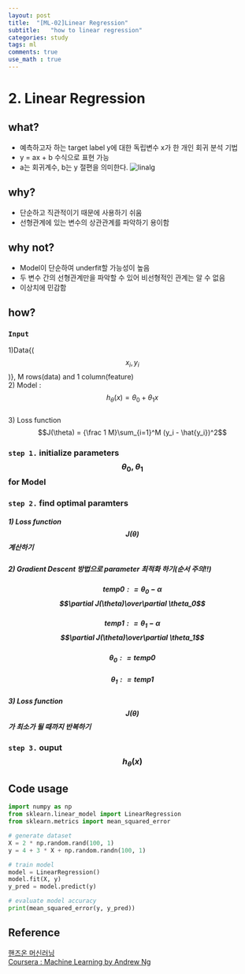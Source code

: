 ```yaml
---
layout: post
title:  "[ML-02]Linear Regression"
subtitle:   "how to linear regression"
categories: study
tags: ml
comments: true
use_math : true
---
```


# 2. Linear Regression

## what?
- 예측하고자 하는 target label y에 대한 독립변수 x가 한 개인 회귀 분석 기법
- y = ax + b 수식으로 표현 가능
- a는 회귀계수, b는 y 절편을 의미한다. 
![linalg](https://user-images.githubusercontent.com/35513025/65589132-884ee780-dfc3-11e9-8586-e3070dc771f8.png)

## why?
- 단순하고 직관적이기 때문에 사용하기 쉬움
- 선형관계에 있는 변수의 상관관계를 파악하기 용이함

## why not?
- Model이 단순하여 underfit할 가능성이 높음
- 두 변수 간의 선형관계만을 파악할 수 있어 비선형적인 관계는 알 수 없음
- 이상치에 민감함

## how?
### ```Input``` 
1)Data{($$x_i, y_i$$)}, M rows(data) and 1 column(feature)  
2) Model : $$h_\theta(x) =\theta_0 + \theta_1x$$  
3) Loss function  $$J(\theta) = {\frac 1 M}\sum_{i=1}^M (y_i - \hat{y_i})^2$$   
### ```step 1.``` initialize parameters $$\theta_0, \theta_1$$ for Model 
### ```step 2.``` find optimal paramters
##### 1)  Loss function $$J(\theta)$$ 계산하기
##### 2) Gradient Descent 방법으로 parameter 최적화 하기(순서 주의!!)
##### $$temp0 : = \theta_0 - \alpha$$ $$\partial J(\theta)\over\partial \theta_0$$
##### $$temp1 : = \theta_1 - \alpha$$ $$\partial J(\theta)\over\partial \theta_1$$
##### $$\theta_0 : = temp0$$
##### $$\theta_1 : = temp1$$
##### 3) Loss function $$J(\theta)$$가 최소가 될 때까지 반복하기
### ```step 3.``` ouput   $$h_\theta(x)$$

## Code usage
```python
import numpy as np
from sklearn.linear_model import LinearRegression
from sklearn.metrics import mean_squared_error

# generate dataset
X = 2 * np.random.rand(100, 1)
y = 4 + 3 * X + np.random.randn(100, 1)

# train model 
model = LinearRegression()
model.fit(X, y)
y_pred = model.predict(y)

# evaluate model accuracy
print(mean_squared_error(y, y_pred))
```
## Reference 
[핸즈온 머신러닝](https://github.com/rickiepark/handson-ml)      
[Coursera : Machine Learning by Andrew Ng](https://www.coursera.org/learn/machine-learning/home/welcome)


